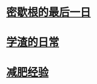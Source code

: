 # [密歇根的最后一日](https://github.com/gpuwangge/Diary/blob/main/Documents/Diary1.md)  

# [学渣的日常](https://github.com/gpuwangge/Diary/blob/main/Documents/Diary2.md)  

# [减肥经验](https://github.com/gpuwangge/Miscellaneous/blob/main/WeightLoss)   


